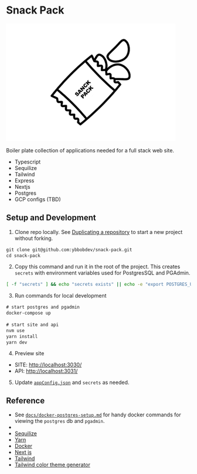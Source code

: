 # Snack Pack
![snack pack](docs/images/snack-pack-4.png)

Boiler plate collection of applications needed for a full stack web site.
 - Typescript
 - Sequilize
 - Tailwind
 - Express
 - Nextjs
 - Postgres
 - GCP configs (TBD)

## Setup and Development

1. Clone repo locally. See [Duplicating a repository](https://docs.github.com/en/github/creating-cloning-and-archiving-repositories/duplicating-a-repository) to start a new project without forking.
```
git clone git@github.com:ybbobdev/snack-pack.git
cd snack-pack
```

2. Copy this command and run it in the root of the project. This creates `secrets` with environment variables used for PostgresSQL and PGAdmin.
```bash
[ -f "secrets" ] && echo "secrets exists" || echo -e "export POSTGRES_USERNAME=snack\nexport POSTGRES_PASSWORD=pack\nexport PGADMIN_USERNAME=snack@pack.com\nexport PGADMIN_PASSWORD=pack" > secrets
```

3. Run commands for local development
```
# start postgres and pgadmin
docker-compose up

# start site and api
nvm use
yarn install
yarn dev
```

4. Preview site
 - SITE: [http://localhost:3030/](http://localhost:3030/)
 - API: [http://localhost:3031/](http://localhost:3031/__health)

5. Update [`appConfig.json`](./appConfig.json) and `secrets` as needed.

## Reference
 - See [`docs/docker-postgres-setup.md`](docs/docker-postgres-setup.md) for handy docker commands for viewing the `postgres` db and `pgadmin`.
 -
 - [Sequilize](https://sequelize.org/master/)
 - [Yarn](https://yarnpkg.com/)
 - [Docker](https://www.docker.com/)
 - [Next js](https://nextjs.org/docs/getting-started)
 - [Tailwind](https://tailwindcss.com/docs)
 - [Tailwind color theme generator](https://tailwind.ink/)
